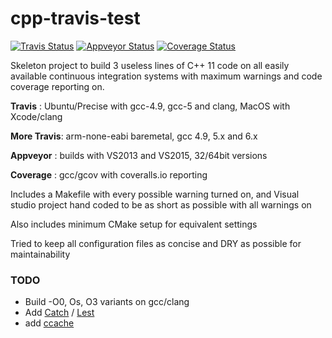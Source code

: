 # cpp-travis-test

[![Travis Status](https://travis-ci.org/kaidokert/cpp-travis-test.svg?branch=master)](https://travis-ci.org/kaidokert/cpp-travis-test) [![Appveyor Status](https://ci.appveyor.com/api/projects/status/6k3s500lbwlrc03e?svg=true)](https://ci.appveyor.com/project/kaidokert/cpp-travis-test) [![Coverage Status](https://coveralls.io/repos/kaidokert/cpp-travis-test/badge.svg)](https://coveralls.io/github/kaidokert/cpp-travis-test)

Skeleton project to build 3 useless lines of C++ 11 code on all easily available continuous integration systems with maximum warnings and code coverage reporting on.

**Travis** : Ubuntu/Precise with gcc-4.9, gcc-5 and clang, MacOS with Xcode/clang

**More Travis**:    arm-none-eabi baremetal, gcc 4.9, 5.x and 6.x

**Appveyor** : builds with VS2013 and VS2015, 32/64bit versions

**Coverage** : gcc/gcov with coveralls.io reporting

Includes a Makefile with every possible warning turned on, and Visual studio project hand coded to be as short as possible with all warnings on

Also includes minimum CMake setup for equivalent settings

Tried to keep all configuration files as concise and DRY as possible for maintainability

### TODO
* Build -O0, Os, O3 variants on gcc/clang
* Add [Catch](https://github.com/philsquared/Catch) / [Lest](https://github.com/martinmoene/lest)
* add [ccache](https://github.com/jrosdahl/ccache)
